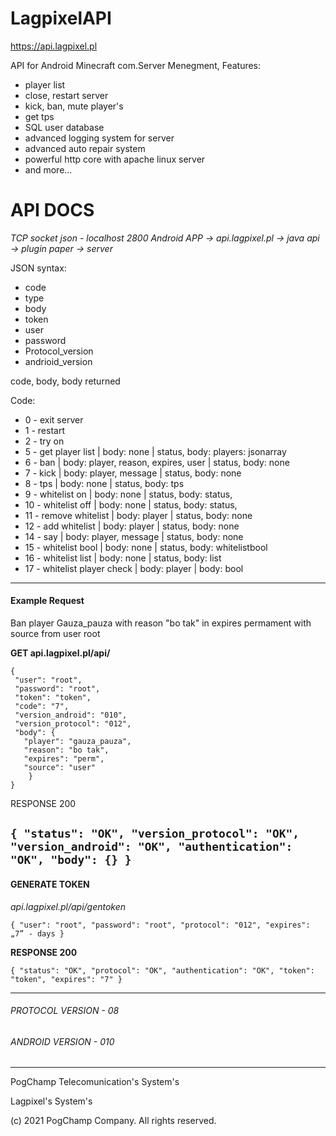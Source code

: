 # LagpixelAPI
https://api.lagpixel.pl

API for Android Minecraft com.Server Menegment, 
Features:
- player list
- close, restart server
- kick, ban, mute player's
- get tps
- SQL user database
- advanced logging system for server
- advanced auto repair system
- powerful http core with apache linux server
- and more...

# API DOCS
_TCP socket json - localhost 2800_
_Android APP -> api.lagpixel.pl -> java api -> plugin paper -> server_

JSON syntax:
- code
- type
- body 
- token
- user
- password
- Protocol_version
- andrioid_version

code, body, body returned

Code: 
- 0 - exit server
- 1 - restart
- 2 - try on
- 5 - get player list | body: none | status, body: players: jsonarray
- 6 - ban | body: player, reason, expires, user | status, body: none
- 7 - kick | body: player, message | status, body: none
- 8 - tps | body: none | status, body: tps
- 9 - whitelist on | body: none | status, body: status, 
- 10 - whitelist off | body: none | status, body: status, 
- 11 - remove whitelist | body: player | status, body: none
- 12 - add whitelist | body: player | status, body: none
- 14 - say | body: player, message | status, body: none
- 15 - whitelist bool | body: none | status, body: whitelistbool
- 16 - whitelist list | body: none | status, body: list <array>
- 17 - whitelist player check | body: player | body: bool

---------------------------------
#### **Example Request**

Ban player Gauza_pauza with reason "bo tak" in expires permament with source from user root 

**GET api.lagpixel.pl/api/**

    {
     "user": "root",
     "password": "root",
     "token": "token",
     "code": "7",
     "version_android": "010",
     "version_protocol": "012",
     "body": {
       "player": "gauza_pauza",
       "reason": "bo tak",
       "expires": "perm",
       "source": "user"
        }
    }

RESPONSE 200 


`
    {
      "status": "OK",
      "version_protocol": "OK",
       "version_android": "OK",
       "authentication": "OK",
       "body": {}
    }
`
---------------------------------

#### **GENERATE TOKEN**

_api.lagpixel.pl/api/gentoken_

`{
  "user": "root",
  "password": "root",
  "protocol": "012",
  "expires": „7” - days
}`

**RESPONSE 200**

`{
  "status": "OK",
  "protocol": "OK",
  "authentication": "OK",
  "token": "token",
  "expires": "7"
}`

--------

###### PROTOCOL VERSION - 08
###### ANDROID VERSION - 010


---------------------------------


PogChamp Telecomunication's System's

Lagpixel's System's

(c) 2021 PogChamp Company. All rights reserved.




